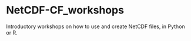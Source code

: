 # NetCDF-CF_workshops
Introductory workshops on how to use and create NetCDF files, in Python or R. 
